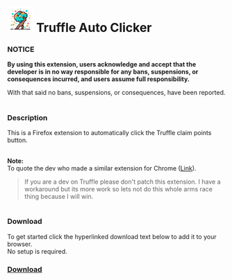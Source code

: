# <img src="src/original_icon.png" width="60" height="60" /> Truffle Auto Clicker

###  NOTICE

<b>By using this extension, users acknowledge and accept that the developer is in no way responsible for any bans, suspensions, or consequences incurred, and users assume full responsibility.</b>

With that said no bans, suspensions, or consequences, have been reported.
#
### Description
This is a Firefox extension to automatically click the Truffle claim points button.

<br><b>Note:</b><br>
To quote the dev who made a similar extension for Chrome ([Link](https://chrome.google.com/webstore/detail/truffle-auto-bonus/dfcngoaoikgijdehhcjhnfgjbncfhalc)).

>If you are a dev on Truffle please don't patch this extension. I have a workaround but its more work so lets not do this whole arms race thing because I will win.




#
### Download
To get started click the hyperlinked download text below to add it to your browser.
<br>
No setup is required.

### [Download](https://addons.mozilla.org/firefox/downloads/file/4174996/d08e189b6eff4c7faa15-1.1.xpi)